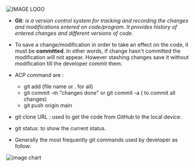 


![IMAGE LOGO](https://www.kindpng.com/picc/m/128-1280187_github-logo-png-github-transparent-png.png)

+ **Git**: *is a version control system for tracking and recording the changes and modifications entered on code/program. It provides history of entered changes and different versions of code.*

+ To save a change/modification in order to take an effect on the code, it must be **committed**. In other words, if change hasn't committed the modification will not appear. However stashing changes save it without modification till the developer commit them. 

+ ACP command are :
  - git add (file name or . for all)
  - git commit -m "changes done" or git commit -a ( to commit all changes)
  - git push origin main

+ git clone URL  : used to  get the code from GitHub to the local device.
+ git status: to show the current status. 
+ Generally the most frequently git commands used by developer as follow: 

![image chart](https://miro.medium.com/max/576/1*VQQoNths6TklkJlyBn5UXA.png)